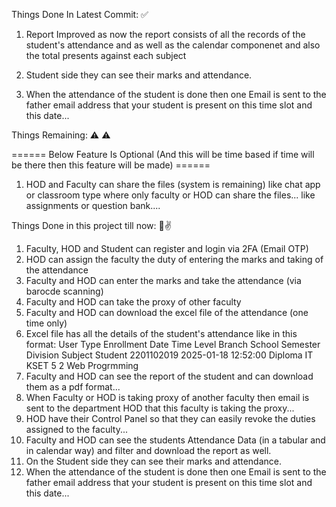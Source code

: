 Things Done In Latest Commit: ✅

1. Report Improved as now the report consists of all the records of the student's attendance and as well as the calendar componenet and also the total presents against each subject

2. Student side they can see their marks and attendance.

3. When the attendance of the student is done then one Email is sent to the father email address that your student is present on this time slot and this date...

Things Remaining: ⚠ ⚠

====== Below Feature Is Optional (And this will be time based if time will be there then this feature will be made) ======

1. HOD and Faculty can share the files (system is remaining) like chat app or classroom type where only faculty or HOD can share the files... like assignments or question bank....

Things Done in this project till now: 🚀✌
1. Faculty, HOD and Student can register and login via 2FA (Email OTP)
2. HOD can assign the faculty the duty of entering the marks and taking of the attendance
3. Faculty and HOD can enter the marks and take the attendance (via barocde scanning)
4. Faculty and HOD can take the proxy of other faculty
5. Faculty and HOD can download the excel file of the attendance (one time only)
6. Excel file has all the details of the student's attendance like in this format:
User Type	Enrollment	Date	Time	Level	Branch	School	Semester	Division	Subject
Student	2201102019	2025-01-18	12:52:00	Diploma	IT	KSET	5	        2	        Web Progrmming
7. Faculty and HOD can see the report of the student and can download them as a pdf format...
8. When Faculty or HOD is taking proxy of another faculty then email is sent to the department HOD that this faculty is taking the proxy...
9. HOD have their Control Panel so that they can easily revoke the duties assigned to the faculty...
10. Faculty and HOD can see the students Attendance Data (in a tabular and in calendar way) and filter and download the report as well.
11. On the Student side they can see their marks and attendance.
12. When the attendance of the student is done then one Email is sent to the father email address that your student is present on this time slot and this date...